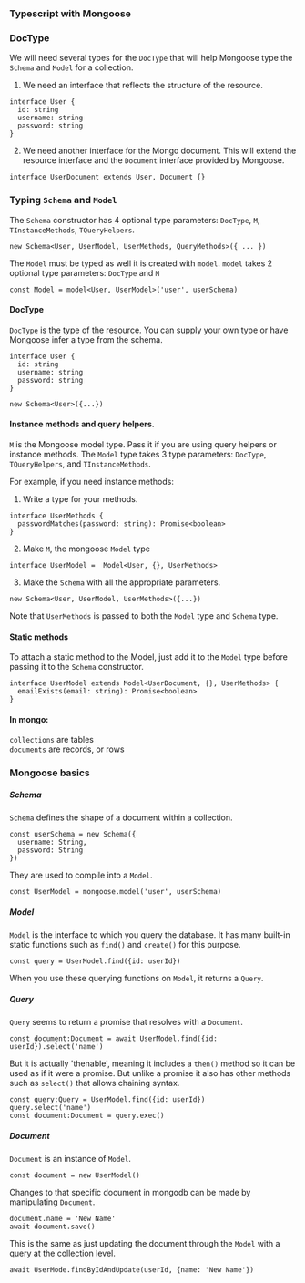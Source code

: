 ### Typescript with Mongoose

### DocType
We will need several types for the ```DocType``` that will help Mongoose type the `Schema` and `Model` for a collection. 

1. We need an interface that reflects the structure of the resource. 

```
interface User {
  id: string
  username: string
  password: string
}
```
2. We need another interface for the Mongo document. This will extend the resource interface and the `Document` interface provided by Mongoose.
```
interface UserDocument extends User, Document {}
```

### Typing `Schema` and `Model`
The ```Schema``` constructor has 4 optional type parameters: ```DocType```, ```M```, ```TInstanceMethods```, ```TQueryHelpers```.

```
new Schema<User, UserModel, UserMethods, QueryMethods>({ ... })
```

The ```Model``` must be typed as well it is created with `model`. `model` takes 2 optional type parameters: ```DocType``` and  ```M```
```
const Model = model<User, UserModel>('user', userSchema)
```

#### DocType

```DocType``` is the type of the resource. You can supply your own type or have Mongoose infer a type from the schema. 
```
interface User {
  id: string
  username: string
  password: string
}

new Schema<User>({...})
``` 
#### Instance methods and query helpers.
```M``` is the Mongoose model type. Pass it if you are using query helpers or instance methods. The ```Model``` type takes 3 type parameters: ```DocType```, ```TQueryHelpers```, and ```TInstanceMethods```.

For example, if you need instance methods: 
1. Write a type for your methods.
```
interface UserMethods {
  passwordMatches(password: string): Promise<boolean>
}
```
2. Make ```M```, the mongoose ```Model``` type
```
interface UserModel =  Model<User, {}, UserMethods>
```

3. Make the ```Schema``` with all the appropriate parameters.
```
new Schema<User, UserModel, UserMethods>({...})
``` 
Note that ```UserMethods``` is passed to both the ```Model``` type and ```Schema``` type.

#### Static methods
To attach a static method to the Model, just add it to the ```Model``` type before passing it to the ```Schema``` constructor. 
```
interface UserModel extends Model<UserDocument, {}, UserMethods> {
  emailExists(email: string): Promise<boolean>
}
```


#### In mongo:

```collections``` are tables \
```documents``` are records, or rows

### Mongoose basics

##### Schema
```Schema``` defines the shape of a document within a collection.
```
const userSchema = new Schema({
  username: String,
  password: String
})
```
They are used to compile into a ```Model```.
```
const UserModel = mongoose.model('user', userSchema)
```
##### Model
```Model``` is the interface to which you query the database. It has many built-in static functions such as ```find()``` and ```create()``` for this purpose. 
```
const query = UserModel.find({id: userId})
```
When you use these querying functions on ```Model```, it returns a ```Query```.
##### Query
```Query``` seems to return a promise that resolves with a ```Document```.
```
const document:Document = await UserModel.find({id: userId}).select('name')
```

But it is actually 'thenable', meaning it includes a ```then()``` method so it can be used as if it were a promise. But unlike a promise it also has other methods such as ```select()``` that allows chaining syntax. 

```
const query:Query = UserModel.find({id: userId})
query.select('name')
const document:Document = query.exec()
```
##### Document
```Document``` is an instance of ```Model```.
```
const document = new UserModel()
```
Changes to that specific document in mongodb can be made by manipulating ```Document```. 
```
document.name = 'New Name'
await document.save()
```
This is the same as just updating the document through the ```Model``` with a query at the collection level. 
```
await UserMode.findByIdAndUpdate(userId, {name: 'New Name'})

```
